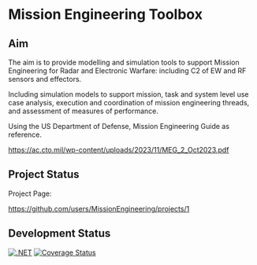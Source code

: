 # Mission Engineering Toolbox

## Aim

The aim is to provide modelling and simulation tools to support Mission Engineering for Radar and Electronic Warfare: including C2 of EW and RF sensors and effectors.

Including simulation models to support mission, task and system level use case analysis, execution and coordination of mission engineering threads, and assessment of measures of performance.

Using the US Department of Defense, Mission Engineering Guide as reference.

https://ac.cto.mil/wp-content/uploads/2023/11/MEG_2_Oct2023.pdf

## Project Status

Project Page:

https://github.com/users/MissionEngineering/projects/1

## Development Status

<!-- [START BADGES] -->

[![.NET](https://github.com/MissionEngineering/MissionEngineeringToolbox/actions/workflows/dotnet.yml/badge.svg)](https://github.com/MissionEngineering/MissionEngineeringToolbox/actions/workflows/dotnet.yml)
[![Coverage Status](https://coveralls.io/repos/github/MissionEngineering/MissionEngineeringToolbox/badge.png?branch=main)](https://coveralls.io/github/MissionEngineering/MissionEngineeringToolbox?branch=main)

<!-- [END BADGES] -->
